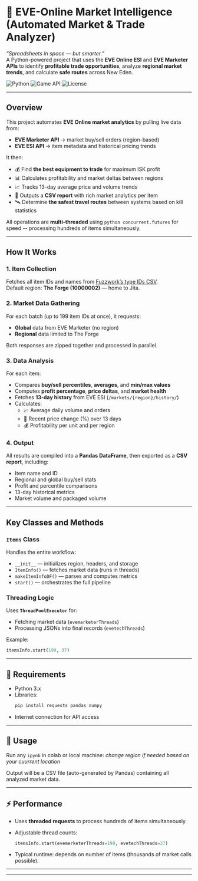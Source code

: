 # 🚀 EVE-Online Market Intelligence (Automated Market & Trade Analyzer)

*“Spreadsheets in space — but smarter.”*  
A Python-powered project that uses the **EVE Online ESI** and **EVE Marketer APIs** to identify **profitable trade opportunities**, analyze **regional market trends**, and calculate **safe routes** across New Eden.

![Python](https://img.shields.io/badge/Python-3.x-blue.svg)
![Game API](https://img.shields.io/badge/API-EVE%20ESI%20%2B%20EVE%20Marketer-orange.svg)
![License](https://img.shields.io/badge/License-MIT-green.svg)

---

## Overview

This project automates **EVE Online market analytics** by pulling live data from:
- **EVE Marketer API** → market buy/sell orders (region-based)
- **EVE ESI API** → item metadata and historical pricing trends

It then:
- 💰 Find **the best equipment to trade** for maximum ISK profit  
- 📊 Calculates profitability and market deltas between regions  
- 📈 Tracks 13-day average price and volume trends  
- 🧮 Outputs a **CSV report** with rich market analytics per item 
- 🛰️ Determine **the safest travel routes** between systems based on kill statistics   

All operations are **multi-threaded** using `python concurrent.futures` for speed -- processing hundreds of items simultaneously.

---

##  How It Works

### 1. Item Collection
Fetches all item IDs and names from [Fuzzwork’s type IDs CSV](https://www.fuzzwork.co.uk/resources/typeids.csv).  
Default region: **The Forge (10000002)** — home to Jita.

### 2. Market Data Gathering
For each batch (up to 199 item IDs at once), it requests:
- **Global** data from EVE Marketer (no region)
- **Regional** data limited to The Forge

Both responses are zipped together and processed in parallel.

### 3. Data Analysis
For each item:
- Compares **buy/sell percentiles**, **averages**, and **min/max values**  
- Computes **profit percentage**, **price deltas**, and **market health**  
- Fetches **13-day history** from EVE ESI (`/markets/{region}/history/`)  
- Calculates:
  - 📈 Average daily volume and orders  
  - 📅 Recent price change (%) over 13 days  
  - 💰 Profitability per unit and per region  

### 4. Output
All results are compiled into a **Pandas DataFrame**, then exported as a **CSV report**, including:
- Item name and ID  
- Regional and global buy/sell stats  
- Profit and percentile comparisons  
- 13-day historical metrics  
- Market volume and packaged volume  

---

##  Key Classes and Methods

### `Items` Class
Handles the entire workflow:
- `__init__` — initializes region, headers, and storage
- `ItemInfo()` — fetches market data (runs in threads)
- `makeItemInfoDF()` — parses and computes metrics
- `start()` — orchestrates the full pipeline

### Threading Logic
Uses **`ThreadPoolExecutor`** for:
- Fetching market data (`evemarketerThreads`)
- Processing JSONs into final records (`evetechThreads`)

Example:
```python
itemsInfo.start(199, 37)
```

---




## 🧾 Requirements

- Python 3.x  
- Libraries:
  ```bash
  pip install requests pandas numpy
  ```
- Internet connection for API access

---

## 🚀 Usage

Run any `ipynb` in colab or local machine:
*change region if needed based on your cuurrent location*

Output will be a CSV file (auto-generated by Pandas) containing all analyzed market data.

---

## ⚡ Performance

- Uses **threaded requests** to process hundreds of items simultaneously.  
- Adjustable thread counts:
  ```python
  itemsInfo.start(evemerketerThreads=199, evetechThreads=37)
  ```

- Typical runtime: depends on number of items (thousands of market calls possible).

---
---


